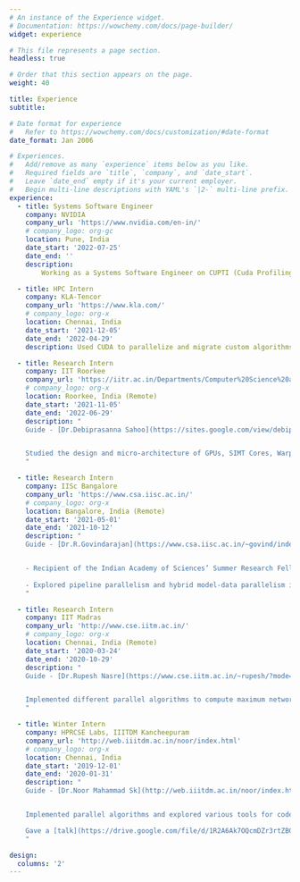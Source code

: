 ```yaml
---
# An instance of the Experience widget.
# Documentation: https://wowchemy.com/docs/page-builder/
widget: experience

# This file represents a page section.
headless: true

# Order that this section appears on the page.
weight: 40

title: Experience
subtitle: 

# Date format for experience
#   Refer to https://wowchemy.com/docs/customization/#date-format
date_format: Jan 2006

# Experiences.
#   Add/remove as many `experience` items below as you like.
#   Required fields are `title`, `company`, and `date_start`.
#   Leave `date_end` empty if it's your current employer.
#   Begin multi-line descriptions with YAML's `|2-` multi-line prefix.
experience:
  - title: Systems Software Engineer
    company: NVIDIA
    company_url: 'https://www.nvidia.com/en-in/'
    # company_logo: org-gc
    location: Pune, India
    date_start: '2022-07-25'
    date_end: ''
    description: 
        Working as a Systems Software Engineer on CUPTI (Cuda Profiling Tools).

  - title: HPC Intern
    company: KLA-Tencor
    company_url: 'https://www.kla.com/'
    # company_logo: org-x
    location: Chennai, India
    date_start: '2021-12-05'
    date_end: '2022-04-29'
    description: Used CUDA to parallelize and migrate custom algorithms used in defect detection to GPUs. Did profiling with Nsight Compute and Nsight Systems and co-optimization for maximum performance.

  - title: Research Intern
    company: IIT Roorkee
    company_url: 'https://iitr.ac.in/Departments/Computer%20Science%20and%20Engineering%20Department/index.html'
    # company_logo: org-x
    location: Roorkee, India (Remote)
    date_start: '2021-11-05'
    date_end: '2022-06-29'
    description: "
    Guide - [Dr.Debiprasanna Sahoo](https://sites.google.com/view/debiprasannasahoo/home?authuser=0)


    Studied the design and micro-architecture of GPUs, SIMT Cores, Warp schedulers and the SIMT pipeline. Worked on formalizing the working of the SIMT warp scheduler as part of my [Bachelors' Thesis](https://drive.google.com/file/d/1xuq5YXFx3X96e3lvlG8KRdhVVXNxfOiw/view?usp=sharing).
    "

  - title: Research Intern
    company: IISc Bangalore
    company_url: 'https://www.csa.iisc.ac.in/'
    # company_logo: org-x
    location: Bangalore, India (Remote)
    date_start: '2021-05-01'
    date_end: '2021-10-12'
    description: "
    Guide - [Dr.R.Govindarajan](https://www.csa.iisc.ac.in/~govind/index.html)


    - Recipient of the Indian Academy of Sciences’ Summer Research Fellowship SRFP ’21.
    
    - Explored pipeline parallelism and hybrid model-data parallelism in training deep CNNs on multi-GPU setups, using Tensorflow Lingvo and GPipe.
    "

  - title: Research Intern
    company: IIT Madras
    company_url: 'http://www.cse.iitm.ac.in/'
    # company_logo: org-x
    location: Chennai, India (Remote)
    date_start: '2020-03-24'
    date_end: '2020-10-29'
    description: "
    Guide - [Dr.Rupesh Nasre](https://www.cse.iitm.ac.in/~rupesh/?mode=Home)


    Implemented different parallel algorithms to compute maximum network flow on GPUs using CUDA.Also experimented with fundamental graph problems like parallel BFS, parallel Bellman-Ford SSSP on GPUs.
    "

  - title: Winter Intern
    company: HPRCSE Labs, IIITDM Kancheepuram
    company_url: 'http://web.iiitdm.ac.in/noor/index.html'
    # company_logo: org-x
    location: Chennai, India
    date_start: '2019-12-01'
    date_end: '2020-01-31'
    description: "
    Guide - [Dr.Noor Mahammad Sk](http://web.iiitdm.ac.in/noor/index.html)


    Implemented parallel algorithms and explored various tools for code profiling. Also did literature surveys on parallel computing architectures.

    Gave a [talk](https://drive.google.com/file/d/1R2A6Ak7OQcmDZr3rtZBGLUfgAZjadkVu/view?usp=sharing) on parallel computing taxonomies in the CS Club's HPC Track.
    "

design:
  columns: '2'
---
```


